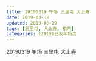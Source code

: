 ```yaml
---
title: 20190319 午场 三里屯 大上寿
date: 2019-03-19
updated: 2019-03-19
tags: [三里屯, 大上寿, 相声]
categories: (2019)己亥年场次
---
```

20190319 午场 三里屯 大上寿